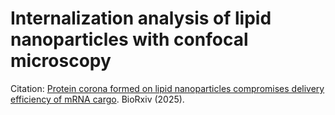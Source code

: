 # Internalization analysis of lipid nanoparticles with confocal microscopy

Citation: [Protein corona formed on lipid nanoparticles compromises delivery efficiency of mRNA cargo](https://www.biorxiv.org/content/10.1101/2025.01.20.633942). BioRxiv (2025).
